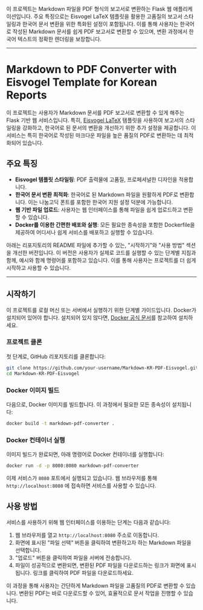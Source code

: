 이 프로젝트는 Markdown 파일을 PDF 형식의 보고서로 변환하는 Flask 웹 애플리케이션입니다. 주요 특징으로는 Eisvogel LaTeX 템플릿을 활용한 고품질의 보고서 스타일링과 한국어 문서 변환을 위한 특화된 설정이 포함됩니다. 이를 통해 사용자는 한국어로 작성된 Markdown 문서를 쉽게 PDF 보고서로 변환할 수 있으며, 변환 과정에서 한국어 텍스트의 정확한 렌더링을 보장합니다.

---

# Markdown to PDF Converter with Eisvogel Template for Korean Reports
이 프로젝트는 사용자가 Markdown 문서를 PDF 보고서로 변환할 수 있게 해주는 Flask 기반 웹 서비스입니다. 특히, [Eisvogel LaTeX](https://github.com/Wandmalfarbe/pandoc-latex-template) 템플릿을 사용하여 보고서의 스타일링을 강화하고, 한국어로 된 문서의 변환을 개선하기 위한 추가 설정을 제공합니다. 이 서비스는 특히 한국어로 작성된 마크다운 파일을 높은 품질의 PDF로 변환하는 데 최적화되어 있습니다.

## 주요 특징

- **Eisvogel 템플릿 스타일링**: PDF 출력물에 고품질, 프로페셔널한 디자인을 적용합니다.
- **한국어 문서 변환 최적화**: 한국어로 된 Markdown 파일을 원활하게 PDF로 변환합니다. 이는 나눔고딕 폰트를 포함한 한국어 지원 설정 덕분에 가능합니다.
- **웹 기반 파일 업로드**: 사용자는 웹 인터페이스를 통해 파일을 쉽게 업로드하고 변환할 수 있습니다.
- **Docker를 이용한 간편한 배포와 실행**: 모든 필요한 종속성을 포함한 Dockerfile을 제공하여 어디서나 쉽게 서비스를 배포하고 실행할 수 있습니다.

아래는 리포지토리의 README 파일에 추가할 수 있는, "시작하기"와 "사용 방법" 섹션을 개선한 버전입니다. 이 버전은 사용자가 실제로 코드를 실행할 수 있는 단계별 지침과 함께, 예시와 함께 명령어를 포함하고 있습니다. 이를 통해 사용자는 프로젝트를 더 쉽게 시작하고 사용할 수 있습니다.

---

## 시작하기

이 프로젝트를 로컬 머신 또는 서버에서 실행하기 위한 단계별 가이드입니다. Docker가 설치되어 있어야 합니다. 설치되어 있지 않다면, [Docker 공식 문서](https://docs.docker.com/get-docker/)를 참고하여 설치하세요.

### 프로젝트 클론

첫 단계로, GitHub 리포지토리를 클론합니다:

```bash
git clone https://github.com/your-username/Markdown-KR-PDF-Eisvogel.git
cd Markdown-KR-PDF-Eisvogel
```

### Docker 이미지 빌드

다음으로, Docker 이미지를 빌드합니다. 이 과정에서 필요한 모든 종속성이 설치됩니다:

```bash
docker build -t markdown-pdf-converter .
```

### Docker 컨테이너 실행

이미지 빌드가 완료되면, 아래 명령어로 Docker 컨테이너를 실행합니다:

```bash
docker run -d -p 8080:8080 markdown-pdf-converter
```

이제 서비스가 `8080` 포트에서 실행되고 있습니다. 웹 브라우저를 통해 `http://localhost:8080` 에 접속하면 서비스를 사용할 수 있습니다.

## 사용 방법

서비스를 사용하기 위해 웹 인터페이스를 이용하는 단계는 다음과 같습니다:

1. 웹 브라우저를 열고 `http://localhost:8080` 주소로 이동합니다.
2. 화면에 표시된 "파일 선택" 버튼을 클릭하여 변환하고자 하는 Markdown 파일을 선택합니다.
3. "업로드" 버튼을 클릭하여 파일을 서버에 전송합니다.
4. 파일이 성공적으로 변환되면, 변환된 PDF 파일을 다운로드하는 링크가 화면에 표시됩니다. 링크를 클릭하여 PDF 파일을 다운로드하세요.

이 과정을 통해 사용자는 간단하게 Markdown 파일을 고품질의 PDF로 변환할 수 있습니다. 변환된 PDF는 바로 다운로드할 수 있어, 효율적으로 문서 작업을 진행할 수 있습니다.

